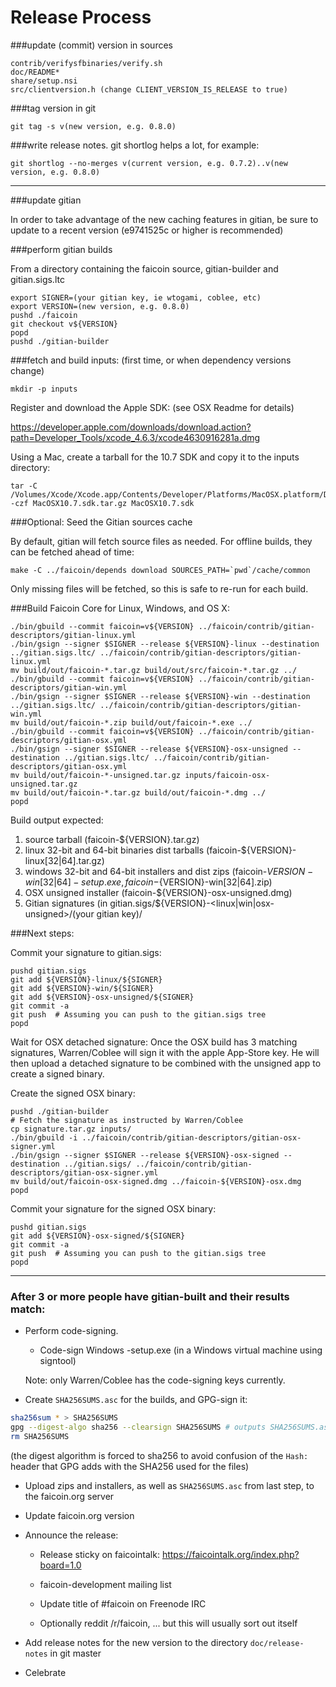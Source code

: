 Release Process
====================

###update (commit) version in sources

	contrib/verifysfbinaries/verify.sh
	doc/README*
	share/setup.nsi
	src/clientversion.h (change CLIENT_VERSION_IS_RELEASE to true)

###tag version in git

	git tag -s v(new version, e.g. 0.8.0)

###write release notes. git shortlog helps a lot, for example:

	git shortlog --no-merges v(current version, e.g. 0.7.2)..v(new version, e.g. 0.8.0)

* * *

###update gitian

 In order to take advantage of the new caching features in gitian, be sure to update to a recent version (e9741525c or higher is recommended)

###perform gitian builds

 From a directory containing the faicoin source, gitian-builder and gitian.sigs.ltc
  
	export SIGNER=(your gitian key, ie wtogami, coblee, etc)
	export VERSION=(new version, e.g. 0.8.0)
	pushd ./faicoin
	git checkout v${VERSION}
	popd
	pushd ./gitian-builder

###fetch and build inputs: (first time, or when dependency versions change)
 
	mkdir -p inputs

 Register and download the Apple SDK: (see OSX Readme for details)
 
 https://developer.apple.com/downloads/download.action?path=Developer_Tools/xcode_4.6.3/xcode4630916281a.dmg
 
 Using a Mac, create a tarball for the 10.7 SDK and copy it to the inputs directory:
 
	tar -C /Volumes/Xcode/Xcode.app/Contents/Developer/Platforms/MacOSX.platform/Developer/SDKs/ -czf MacOSX10.7.sdk.tar.gz MacOSX10.7.sdk

###Optional: Seed the Gitian sources cache

  By default, gitian will fetch source files as needed. For offline builds, they can be fetched ahead of time:

	make -C ../faicoin/depends download SOURCES_PATH=`pwd`/cache/common

  Only missing files will be fetched, so this is safe to re-run for each build.

###Build Faicoin Core for Linux, Windows, and OS X:
  
	./bin/gbuild --commit faicoin=v${VERSION} ../faicoin/contrib/gitian-descriptors/gitian-linux.yml
	./bin/gsign --signer $SIGNER --release ${VERSION}-linux --destination ../gitian.sigs.ltc/ ../faicoin/contrib/gitian-descriptors/gitian-linux.yml
	mv build/out/faicoin-*.tar.gz build/out/src/faicoin-*.tar.gz ../
	./bin/gbuild --commit faicoin=v${VERSION} ../faicoin/contrib/gitian-descriptors/gitian-win.yml
	./bin/gsign --signer $SIGNER --release ${VERSION}-win --destination ../gitian.sigs.ltc/ ../faicoin/contrib/gitian-descriptors/gitian-win.yml
	mv build/out/faicoin-*.zip build/out/faicoin-*.exe ../
	./bin/gbuild --commit faicoin=v${VERSION} ../faicoin/contrib/gitian-descriptors/gitian-osx.yml
	./bin/gsign --signer $SIGNER --release ${VERSION}-osx-unsigned --destination ../gitian.sigs.ltc/ ../faicoin/contrib/gitian-descriptors/gitian-osx.yml
	mv build/out/faicoin-*-unsigned.tar.gz inputs/faicoin-osx-unsigned.tar.gz
	mv build/out/faicoin-*.tar.gz build/out/faicoin-*.dmg ../
	popd
  Build output expected:

  1. source tarball (faicoin-${VERSION}.tar.gz)
  2. linux 32-bit and 64-bit binaries dist tarballs (faicoin-${VERSION}-linux[32|64].tar.gz)
  3. windows 32-bit and 64-bit installers and dist zips (faicoin-${VERSION}-win[32|64]-setup.exe, faicoin-${VERSION}-win[32|64].zip)
  4. OSX unsigned installer (faicoin-${VERSION}-osx-unsigned.dmg)
  5. Gitian signatures (in gitian.sigs/${VERSION}-<linux|win|osx-unsigned>/(your gitian key)/

###Next steps:

Commit your signature to gitian.sigs:

	pushd gitian.sigs
	git add ${VERSION}-linux/${SIGNER}
	git add ${VERSION}-win/${SIGNER}
	git add ${VERSION}-osx-unsigned/${SIGNER}
	git commit -a
	git push  # Assuming you can push to the gitian.sigs tree
	popd

  Wait for OSX detached signature:
	Once the OSX build has 3 matching signatures, Warren/Coblee will sign it with the apple App-Store key.
	He will then upload a detached signature to be combined with the unsigned app to create a signed binary.

  Create the signed OSX binary:

	pushd ./gitian-builder
	# Fetch the signature as instructed by Warren/Coblee
	cp signature.tar.gz inputs/
	./bin/gbuild -i ../faicoin/contrib/gitian-descriptors/gitian-osx-signer.yml
	./bin/gsign --signer $SIGNER --release ${VERSION}-osx-signed --destination ../gitian.sigs/ ../faicoin/contrib/gitian-descriptors/gitian-osx-signer.yml
	mv build/out/faicoin-osx-signed.dmg ../faicoin-${VERSION}-osx.dmg
	popd

Commit your signature for the signed OSX binary:

	pushd gitian.sigs
	git add ${VERSION}-osx-signed/${SIGNER}
	git commit -a
	git push  # Assuming you can push to the gitian.sigs tree
	popd

-------------------------------------------------------------------------

### After 3 or more people have gitian-built and their results match:

- Perform code-signing.

    - Code-sign Windows -setup.exe (in a Windows virtual machine using signtool)

  Note: only Warren/Coblee has the code-signing keys currently.

- Create `SHA256SUMS.asc` for the builds, and GPG-sign it:
```bash
sha256sum * > SHA256SUMS
gpg --digest-algo sha256 --clearsign SHA256SUMS # outputs SHA256SUMS.asc
rm SHA256SUMS
```
(the digest algorithm is forced to sha256 to avoid confusion of the `Hash:` header that GPG adds with the SHA256 used for the files)

- Upload zips and installers, as well as `SHA256SUMS.asc` from last step, to the faicoin.org server

- Update faicoin.org version

- Announce the release:

  - Release sticky on faicointalk: https://faicointalk.org/index.php?board=1.0

  - faicoin-development mailing list

  - Update title of #faicoin on Freenode IRC

  - Optionally reddit /r/faicoin, ... but this will usually sort out itself

- Add release notes for the new version to the directory `doc/release-notes` in git master

- Celebrate 
